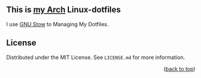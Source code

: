 ## This is [my Arch](https://archlinux.org/) Linux-dotfiles
I use  [GNU Stow](https://www.gnu.org/software/stow/) to Managing My Dotfiles.

<!-- LICENSE -->
## License
Distributed under the MIT License. See `LICENSE.md` for more information.

<p align="right">(<a href="#top">back to top</a>)</p>
